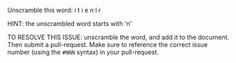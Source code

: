 Unscramble this word: i t i e n l r

HINT: the unscrambled word starts with 'n'



TO RESOLVE THIS ISSUE: unscramble the word, and add it to the document. Then submit a pull-request.  Make sure to reference the correct issue  number (using the `#NNN` syntax) in your pull-request. 
